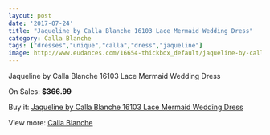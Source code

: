 ```yaml
---
layout: post
date: '2017-07-24'
title: "Jaqueline by Calla Blanche 16103 Lace Mermaid Wedding Dress"
category: Calla Blanche
tags: ["dresses","unique","calla","dress","jaqueline"]
image: http://www.eudances.com/16654-thickbox_default/jaqueline-by-calla-blanche-16103-lace-mermaid-wedding-dress.jpg
---
```

Jaqueline by Calla Blanche 16103 Lace Mermaid Wedding Dress

On Sales: **$366.99**
<a href="https://www.eudances.com/en/calla-blanche/4895-jaqueline-by-calla-blanche-16103-lace-mermaid-wedding-dress.html"><amp-img layout="responsive" width="600" height="600" src="//www.eudances.com/16654-thickbox_default/jaqueline-by-calla-blanche-16103-lace-mermaid-wedding-dress.jpg" alt="Jaqueline by Calla Blanche 16103 Lace Mermaid Wedding Dress 0" /></a>
<a href="https://www.eudances.com/en/calla-blanche/4895-jaqueline-by-calla-blanche-16103-lace-mermaid-wedding-dress.html"><amp-img layout="responsive" width="600" height="600" src="//www.eudances.com/16656-thickbox_default/jaqueline-by-calla-blanche-16103-lace-mermaid-wedding-dress.jpg" alt="Jaqueline by Calla Blanche 16103 Lace Mermaid Wedding Dress 1" /></a>
<a href="https://www.eudances.com/en/calla-blanche/4895-jaqueline-by-calla-blanche-16103-lace-mermaid-wedding-dress.html"><amp-img layout="responsive" width="600" height="600" src="//www.eudances.com/16655-thickbox_default/jaqueline-by-calla-blanche-16103-lace-mermaid-wedding-dress.jpg" alt="Jaqueline by Calla Blanche 16103 Lace Mermaid Wedding Dress 2" /></a>

Buy it: [Jaqueline by Calla Blanche 16103 Lace Mermaid Wedding Dress](https://www.eudances.com/en/calla-blanche/4895-jaqueline-by-calla-blanche-16103-lace-mermaid-wedding-dress.html "Jaqueline by Calla Blanche 16103 Lace Mermaid Wedding Dress")

View more: [Calla Blanche](https://www.eudances.com/en/91-calla-blanche "Calla Blanche")